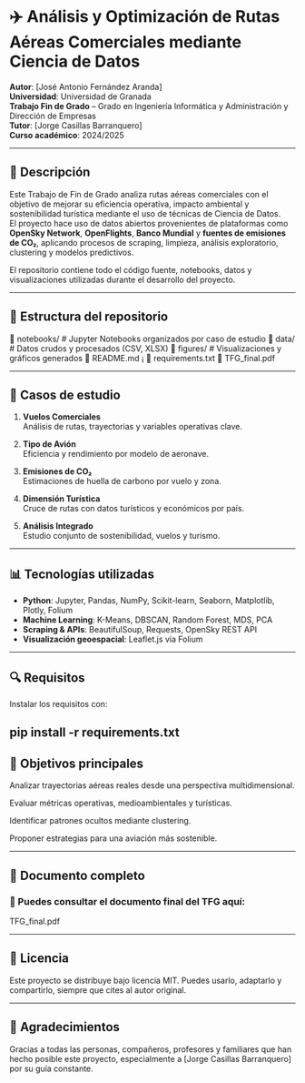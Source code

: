 # ✈️ Análisis y Optimización de Rutas Aéreas Comerciales mediante Ciencia de Datos

**Autor**: [José Antonio Fernández Aranda]  
**Universidad**: Universidad de Granada  
**Trabajo Fin de Grado** – Grado en Ingeniería Informática y Administración y Dirección de Empresas  
**Tutor**: [Jorge Casillas Barranquero]  
**Curso académico**: 2024/2025

---

## 🧭 Descripción

Este Trabajo de Fin de Grado analiza rutas aéreas comerciales con el objetivo de mejorar su eficiencia operativa, impacto ambiental y sostenibilidad turística mediante el uso de técnicas de Ciencia de Datos.  
El proyecto hace uso de datos abiertos provenientes de plataformas como **OpenSky Network**, **OpenFlights**, **Banco Mundial** y **fuentes de emisiones de CO₂**, aplicando procesos de scraping, limpieza, análisis exploratorio, clustering y modelos predictivos.

El repositorio contiene todo el código fuente, notebooks, datos y visualizaciones utilizadas durante el desarrollo del proyecto.

---

## 📁 Estructura del repositorio

📂 notebooks/ # Jupyter Notebooks organizados por caso de estudio
📂 data/ # Datos crudos y procesados (CSV, XLSX)
📂 figures/ # Visualizaciones y gráficos generados
📄 README.md ¡
📄 requirements.txt 
📄 TFG_final.pdf


---

## 🧪 Casos de estudio

1. **Vuelos Comerciales**  
   Análisis de rutas, trayectorias y variables operativas clave.

2. **Tipo de Avión**  
   Eficiencia y rendimiento por modelo de aeronave.

3. **Emisiones de CO₂**  
   Estimaciones de huella de carbono por vuelo y zona.

4. **Dimensión Turística**  
   Cruce de rutas con datos turísticos y económicos por país.

5. **Análisis Integrado**  
   Estudio conjunto de sostenibilidad, vuelos y turismo.

---

## 📊 Tecnologías utilizadas

- **Python**: Jupyter, Pandas, NumPy, Scikit-learn, Seaborn, Matplotlib, Plotly, Folium
- **Machine Learning**: K-Means, DBSCAN, Random Forest, MDS, PCA
- **Scraping & APIs**: BeautifulSoup, Requests, OpenSky REST API
- **Visualización geoespacial**: Leaflet.js vía Folium

---

## 🔍 Requisitos

Instalar los requisitos con:

pip install -r requirements.txt
---

## 🧠 Objetivos principales
Analizar trayectorias aéreas reales desde una perspectiva multidimensional.

Evaluar métricas operativas, medioambientales y turísticas.

Identificar patrones ocultos mediante clustering.

Proponer estrategias para una aviación más sostenible.

---

## 📄 Documento completo
### 📝 Puedes consultar el documento final del TFG aquí:
TFG_final.pdf

---

## 📜 Licencia
Este proyecto se distribuye bajo licencia MIT. Puedes usarlo, adaptarlo y compartirlo, siempre que cites al autor original.

---

## 🙌 Agradecimientos
Gracias a todas las personas, compañeros, profesores y familiares que han hecho posible este proyecto, especialmente a [Jorge Casillas Barranquero] por su guía constante.



